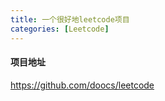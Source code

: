 ```yaml
---
title: 一个很好地leetcode项目
categories: [Leetcode]
---
```


#### 项目地址

https://github.com/doocs/leetcode

